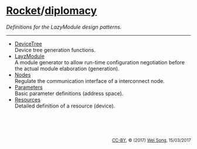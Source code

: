 
[Rocket](Readme.md)/[diplomacy](https://github.com/ucb-bar/rocket-chip/tree/master/src/main/scala/diplomacy)
========================
*Definitions for the LazyModule design patterns.*

**********************

+ [DeviceTree](diplomacy/DeviceTree.md)<br>
  Device tree generation functions.
+ [LayzModule](diplomacy/LazyModule.md)<br>
  A module generator to allow run-time configuration negotiation before the actual module elaboration (generation).
+ [Nodes](diplomacy/Nodes.md)<br>
  Regulate the communication interface of a interconnect node.
+ [Parameters](diplomacy/Parameters.md)<br>
  Basic parameter definitions (address space).
+ [Resources](diplomacy/Resources.md)<br>
  Detailed definition of a resource (device).

<br><br><br><p align="right"><sub>[CC-BY](https://creativecommons.org/licenses/by/3.0/), &copy; (2017) [Wei Song](mailto:wsong83@gmail.com), 15/03/2017</sub></p>

